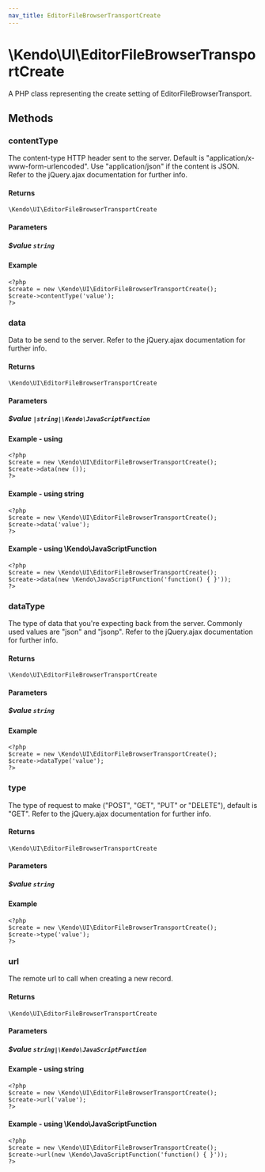 ```yaml
---
nav_title: EditorFileBrowserTransportCreate
---
```


# \Kendo\UI\EditorFileBrowserTransportCreate

A PHP class representing the create setting of EditorFileBrowserTransport.


## Methods

### contentType
The content-type HTTP header sent to the server. Default is "application/x-www-form-urlencoded". Use "application/json" if the content is JSON.
Refer to the jQuery.ajax documentation for further info.

#### Returns
`\Kendo\UI\EditorFileBrowserTransportCreate`

#### Parameters

##### $value `string`



#### Example 
    <?php
    $create = new \Kendo\UI\EditorFileBrowserTransportCreate();
    $create->contentType('value');
    ?>

### data
Data to be send to the server.
Refer to the jQuery.ajax documentation for further info.

#### Returns
`\Kendo\UI\EditorFileBrowserTransportCreate`

#### Parameters

##### $value `|string|\Kendo\JavaScriptFunction`



#### Example  - using 
    <?php
    $create = new \Kendo\UI\EditorFileBrowserTransportCreate();
    $create->data(new ());
    ?>

#### Example  - using string
    <?php
    $create = new \Kendo\UI\EditorFileBrowserTransportCreate();
    $create->data('value');
    ?>

#### Example  - using \Kendo\JavaScriptFunction
    <?php
    $create = new \Kendo\UI\EditorFileBrowserTransportCreate();
    $create->data(new \Kendo\JavaScriptFunction('function() { }'));
    ?>

### dataType
The type of data that you're expecting back from the server. Commonly used values are "json" and "jsonp".
Refer to the jQuery.ajax documentation for further info.

#### Returns
`\Kendo\UI\EditorFileBrowserTransportCreate`

#### Parameters

##### $value `string`



#### Example 
    <?php
    $create = new \Kendo\UI\EditorFileBrowserTransportCreate();
    $create->dataType('value');
    ?>

### type
The type of request to make ("POST", "GET", "PUT" or "DELETE"), default is "GET".
Refer to the jQuery.ajax documentation for further info.

#### Returns
`\Kendo\UI\EditorFileBrowserTransportCreate`

#### Parameters

##### $value `string`



#### Example 
    <?php
    $create = new \Kendo\UI\EditorFileBrowserTransportCreate();
    $create->type('value');
    ?>

### url
The remote url to call when creating a new record.

#### Returns
`\Kendo\UI\EditorFileBrowserTransportCreate`

#### Parameters

##### $value `string|\Kendo\JavaScriptFunction`



#### Example  - using string
    <?php
    $create = new \Kendo\UI\EditorFileBrowserTransportCreate();
    $create->url('value');
    ?>

#### Example  - using \Kendo\JavaScriptFunction
    <?php
    $create = new \Kendo\UI\EditorFileBrowserTransportCreate();
    $create->url(new \Kendo\JavaScriptFunction('function() { }'));
    ?>

